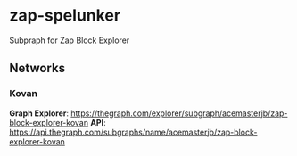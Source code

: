 # zap-spelunker
Subpraph for Zap Block Explorer

## Networks
### Kovan
**Graph Explorer**: https://thegraph.com/explorer/subgraph/acemasterjb/zap-block-explorer-kovan
**API**: https://api.thegraph.com/subgraphs/name/acemasterjb/zap-block-explorer-kovan

